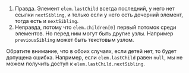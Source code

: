 1. Правда. Элемент `elem.lastChild` всегда последний, у него нет ссылки `nextSibling`, и только если у него есть дочерний элемент, тогда есть и `nextSibling`.
2. Неправда, потому что `elem.children[0]` первый потомок среди элементов. Но перед ним могут быть другие узлы. Например `previousSibling` может быть текстовым узлом.

Обратите внимание, что в обоих случаях, если детей нет, то будет допущена ошибка. Например, если `elem.lastChild` равен `null`, мы не можем получить доступ к `elem.lastChild.nextSibling`.

